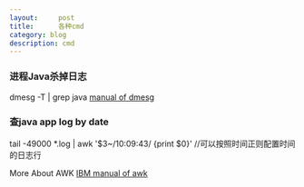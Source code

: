 ```yaml
---
layout:     post
title:      各种cmd
category: blog
description: cmd
---
```


### 进程Java杀掉日志

dmesg -T | grep java
<a href="http://man7.org/linux/man-pages/man1/dmesg.1.html">manual of dmesg</a>



### 查java app log by date
tail -49000 *.log | awk '$3~/10:09:43/ {print $0}'   //可以按照时间正则配置时间的日志行

More About AWK <a href="https://www.ibm.com/support/knowledgecenter/zh/ssw_aix_72/com.ibm.aix.cmds1/awk.htm">IBM manual of awk</a>